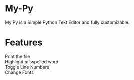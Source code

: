 # My-Py
My Py is a Simple Python Text Editor and fully customizable.
# Features
Print the file</br>
Highlight misspelled word</br>
Toggle Line Numbers</br>
Change Fonts</br>

